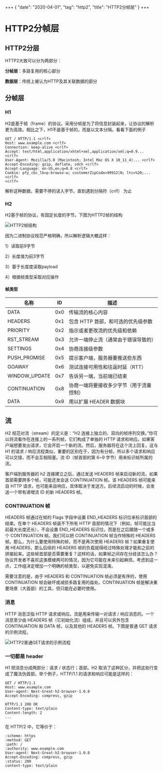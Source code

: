 +++
{
    "date": "2020-04-01",
    "tag": "http2",
    "title": "HTTP2分帧层"
}
+++
# HTTP2分帧层

## HTTP2分层

HTTP2大致可以分为两部分：

**分帧层**：多路复用的核心部分

**数据层**：传统上被认为HTTP及其关联数据的部分

## 分帧层

### H1

H2是基于帧（frame）的协议。采用分帧是为了将信息封装起来，让协议的解析更为高效。相比之下，H1不是基于帧的，而是以文本分隔。看看下面的例子

```http
GET / HTTP/1.1 <crlf>
Host: www.example.com <crlf>
Connection: keep-alive <crlf>
Accept: text/html,application/xhtml+xml,application/xml;q=0.9... <crlf>
User-Agent: Mozilla/5.0 (Macintosh; Intel Mac OS X 10_11_4)... <crlf>
Accept-Encoding: gzip, deflate, sdch <crlf>
Accept-Language: en-US,en;q=0.8 <crlf>
Cookie: pfy_cbc_lb=p-browse-w; customerZipCode=99912|N; ltc=%20;...<crlf>
<crlf>
```

解析这种数据，需要不停的读入字节，直到遇到分隔符（crlf） 为止

### H2

H2基于帧的协议，有固定长度的字节。下图为HTTP2帧的结构

![HTTP2帧结构](/images/http2_1.png)

因为二进制协议规范严格明确，所以解析逻辑大概这样：

1）读取前9字节

2）长度值为前3字节

3）基于长度度读取payload

4）根据帧类型采取对应操作

#### 帧类型

| 名称 | ID | 描述 |
| ---- | -- | --- |
| DATA | 0x0 | 传输流的核心内容 |
| HEADERS | 0x1 | 包含 HTTP 首部，和可选的优先级参数 |
| PRIORITY | 0x2 | 指示或者更改流的优先级和依赖 |
| RST_STREAM | 0x3 | 允许一端停止流（通常由于错误导致的） |
| SETTINGS | 0x4 | 协商连接级参数 |
| PUSH_PROMISE | 0x5 | 提示客户端，服务器要推送些东西 |
| GOAWAY | 0x6 | 测试连接可用性和往返时延（RTT） |
| WINDOW_UPDATE | 0x7 | 告诉另一端，当前端已结束 |
| CONTINUATION | 0x8 | 协商一端将要接收多少字节（用于流量控制） |
| DATA | 0x9 | 用以扩展 HEADER 数据块 |

## 流

H2 规范对流（stream）的定义是：“H2 连接上独立的、双向的帧序列交换。”你可以将流看作在连接上的一系列帧，它们构成了单独的 HTTP 请求和响应。如果客户端想要发出请求，它会开启一个新的流。然后，服务器将在这个流上回复。这与 H1 的请求 / 响应流程类似，重要的区别在于，因为有分帧，所以多个请求和响应可以交错，而不会互相阻塞。流 ID（帧首部的第 6~9 字节）用来标识帧所属的流。

客户端到服务器的 h2 连接建立之后，通过发送 HEADERS 帧来启动新的流，如果首部需要跨多个帧，可能还发会送 CONTINUATION 帧。该 HEADERS 帧可能来自 HTTP 请求，也可能来自响应，具体取决于发送方。后续流启动的时候，会发送一个带有递增流 ID 的新 HEADERS 帧。

### CONTINUATION 帧

HEADERS 帧通过在帧的 Flags 字段中设置 END_HEADERS 标识位来标识首部的结束。在单个 HEADERS 帧装不下所有 HTTP 首部的情况下（例如，帧可能比当前最大长度还长），不会设置 END_HEADERS 标识位，而是在之后跟随一个或多个 CONTINUATION 帧。我们可以把 CONTINUATION 帧当作特殊的 HEADERS 帧。那么，为什么要使用特殊的帧，而不是再次使用 HEADERS 帧？如果重复使用 HEADERS，那么后续的 HEADERS 帧的负载就得经过特殊处理才能和之前的拼接起来。这些帧首部是否需要重复？这样的话，如果帧之间存在分歧该怎么办？协议开发者不喜欢这类模棱两可的情况，因为它可能在未来引起麻烦。考虑到这一点，工作组决定增加一个明确的帧类型，以避免实现混淆。

需要注意的是，由于 HEADERS 和 CONTINUATION 帧必须是有序的，使用 CONTINUATION 帧会破坏或减损多路复用的益处。CONTINUATION 帧是解决重要场景（大首部）的工具，但只能在必要时使用。

### 消息

HTTP 消息泛指 HTTP 请求或响应。流是用来传输一对请求 / 响应消息的。一个消息至少由 HEADERS 帧（它初始化流）组成，并且可以另外包含 CONTINUATION 和 DATA 帧，以及其他的 HEADERS 帧。下图是普通 GET 请求的示例流程。

![HTTP2普通GET请求的示例流程](/images/http2_2.png)

### 一切都是 header

H1 把消息分成两部分：请求 / 状态行；首部。H2 取消了这种区分，并把这些行变成了魔法伪首部。举个例子，HTTP/1.1 的请求和响应可能是这样的：

```http
GET / HTTP/1.1
Host: www.example.com
User-agent: Next-Great-h2-browser-1.0.0
Accept-Encoding: compress, gzip

HTTP/1.1 200 OK
Content-type: text/plain
Content-length: 2
...
```

在 HTTP/2 中，它等价于：

```http
:scheme: https
:method: GET
:path: /
:authority: www.example.com
User-agent: Next-Great-h2-browser-1.0.0
Accept-Encoding: compress, gzip
:status: 200
content-type: text/plain
```

